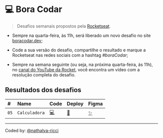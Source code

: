 # 💻 Bora Codar

> Desafios semanais propostos pela [Rocketseat](https://app.rocketseat.com.br/).

- Sempre na quarta-feira, às 11h, será liberado um novo desafio no site [boracodar.dev](https://boracodar.dev);

- Code a sua versão do desafio, compartilhe o resultado e marque a Rocketseat nas redes sociais com a hashtag *#boraCodar*;

- Sempre na semana seguinte (ou seja, na próxima quarta-feira, às 11h), no [canal do YouTube da Rocket](https://www.youtube.com/@rocketseat), você encontra um vídeo com a resolução completa do desafio.

## Resultados dos desafios

| #    | Name           | Code    | Deploy | Figma |
| :--- | :------------- | :------ | :------|:------|
| `05` | `Calculadora` |  [💻](https://github.com/nathalya-ricci/boraCodar-rocketseat/tree/main/05) |[🚀](lya-boracodar05-rocketseat.vercel.app) | [✨](https://www.figma.com/community/file/1202607074523509182) |

---

Coded by: [@nathalya-ricci](https://www.linkedin.com/in/nathalya-ricci/)
